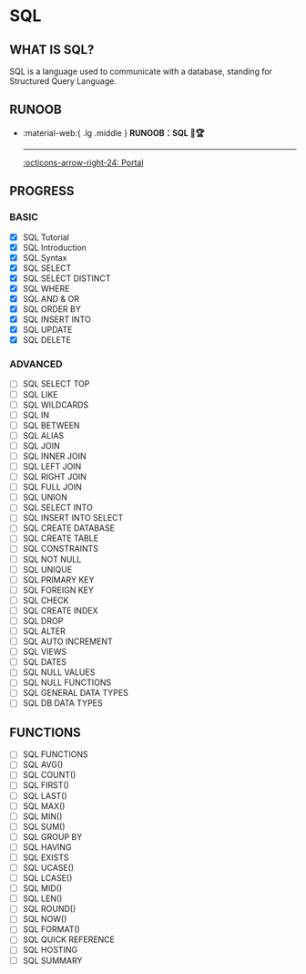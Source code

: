 # SQL

## WHAT IS SQL?

SQL is a language used to communicate with a database, standing for Structured Query Language.

## RUNOOB

<div class="grid cards" markdown>

-   :material-web:{ .lg .middle } __RUNOOB：SQL 🎯🏆__

    ---

    [:octicons-arrow-right-24: <a href="https://www.runoob.com/sql/sql-tutorial.html" target="_blank"> Portal </a>](#)

</div>

## PROGRESS

### BASIC
- [x] SQL Tutorial
- [x] SQL Introduction
- [x] SQL Syntax
- [x] SQL SELECT
- [x] SQL SELECT DISTINCT
- [x] SQL WHERE
- [x] SQL AND & OR
- [x] SQL ORDER BY
- [x] SQL INSERT INTO
- [x] SQL UPDATE
- [x] SQL DELETE

### ADVANCED
- [ ] SQL SELECT TOP
- [ ] SQL LIKE
- [ ] SQL WILDCARDS
- [ ] SQL IN
- [ ] SQL BETWEEN
- [ ] SQL ALIAS
- [ ] SQL JOIN
- [ ] SQL INNER JOIN
- [ ] SQL LEFT JOIN
- [ ] SQL RIGHT JOIN
- [ ] SQL FULL JOIN
- [ ] SQL UNION
- [ ] SQL SELECT INTO
- [ ] SQL INSERT INTO SELECT
- [ ] SQL CREATE DATABASE
- [ ] SQL CREATE TABLE
- [ ] SQL CONSTRAINTS
- [ ] SQL NOT NULL
- [ ] SQL UNIQUE
- [ ] SQL PRIMARY KEY
- [ ] SQL FOREIGN KEY
- [ ] SQL CHECK
- [ ] SQL CREATE INDEX
- [ ] SQL DROP
- [ ] SQL ALTER
- [ ] SQL AUTO INCREMENT
- [ ] SQL VIEWS
- [ ] SQL DATES
- [ ] SQL NULL VALUES
- [ ] SQL NULL FUNCTIONS
- [ ] SQL GENERAL DATA TYPES
- [ ] SQL DB DATA TYPES

## FUNCTIONS
- [ ] SQL FUNCTIONS
- [ ] SQL AVG()
- [ ] SQL COUNT()
- [ ] SQL FIRST()
- [ ] SQL LAST()
- [ ] SQL MAX()
- [ ] SQL MIN()
- [ ] SQL SUM()
- [ ] SQL GROUP BY
- [ ] SQL HAVING
- [ ] SQL EXISTS
- [ ] SQL UCASE()
- [ ] SQL LCASE()
- [ ] SQL MID()
- [ ] SQL LEN()
- [ ] SQL ROUND()
- [ ] SQL NOW()
- [ ] SQL FORMAT()
- [ ] SQL QUICK REFERENCE
- [ ] SQL HOSTING
- [ ] SQL SUMMARY
